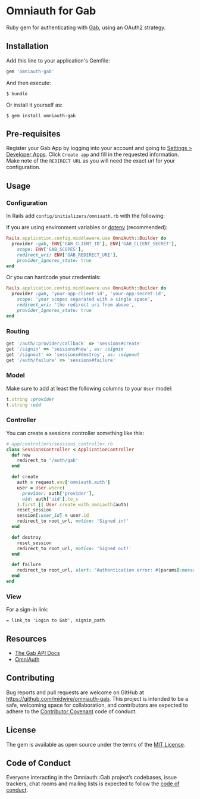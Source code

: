 # Omniauth for Gab

Ruby gem for authenticating with [Gab](https://gab.com), using an OAuth2 strategy.

## Installation

Add this line to your application's Gemfile:

```ruby
gem 'omniauth-gab'
```

And then execute:

    $ bundle

Or install it yourself as:

    $ gem install omniauth-gab

## Pre-requisites

Register your Gab App by logging into your account and going to [Settings > Developer Apps](https://gab.com/settings/clients). Click `Create app` and fill in the requested information. Make note of the `REDIRECT URL` as you will need the exact url for your configuration.

## Usage

### Configuration

In Rails add `config/initializers/omniauth.rb` with the following:

If you are using environment variables or [dotenv](https://github.com/bkeepers/dotenv) (recommended):

```ruby
Rails.application.config.middleware.use OmniAuth::Builder do
  provider :gab, ENV['GAB_CLIENT_ID'], ENV['GAB_CLIENT_SECRET'],
    scope: ENV['GAB_SCOPES'],
    redirect_uri: ENV['GAB_REDIRECT_URI'],
    provider_ignores_state: true
end
```

Or you can hardcode your credentials:

```ruby
Rails.application.config.middleware.use OmniAuth::Builder do
  provider :gab, 'your-app-client-id', 'your-app-secret-id',
    scope: 'your scopes separated with a single space',
    redirect_uri: 'the redirect uri from above',
    provider_ignores_state: true
end
```

### Routing

```ruby
get '/auth/:provider/callback' => 'sessions#create'
get '/signin' => 'sessions#new', as: :signin
get '/signout' => 'sessions#destroy', as: :signout
get '/auth/failure' => 'sessions#failure'
```

### Model

Make sure to add at least the following columns to your `User` model:

```ruby
t.string :provider
t.string :uid
```

### Controller

You can create a sessions controller something like this:

```ruby
# app/controllers/sessions_controller.rb
class SessionsController < ApplicationController
  def new
    redirect_to '/auth/gab'
  end

  def create
    auth = request.env['omniauth.auth']
    user = User.where(
      provider: auth['provider'],
      uid: auth['uid'].to_s
    ).first || User.create_with_omniauth(auth)
    reset_session
    session[:user_id] = user.id
    redirect_to root_url, notice: 'Signed in!'
  end

  def destroy
    reset_session
    redirect_to root_url, notice: 'Signed out!'
  end

  def failure
    redirect_to root_url, alert: "Authentication error: #{params[:message].humanize}"
  end
end
```

### View

For a sign-in link:

```haml
= link_to 'Login to Gab', signin_path
```

## Resources

* [The Gab API Docs](https://developers.gab.com/)
* [OmniAuth](https://github.com/omniauth/omniauth)


## Contributing

Bug reports and pull requests are welcome on GitHub at https://github.com/midwire/omniauth-gab. This project is intended to be a safe, welcoming space for collaboration, and contributors are expected to adhere to the [Contributor Covenant](http://contributor-covenant.org) code of conduct.

## License

The gem is available as open source under the terms of the [MIT License](https://opensource.org/licenses/MIT).

## Code of Conduct

Everyone interacting in the Omniauth::Gab project’s codebases, issue trackers, chat rooms and mailing lists is expected to follow the [code of conduct](https://github.com/midwire/omniauth-gab/blob/master/CODE_OF_CONDUCT.md).
